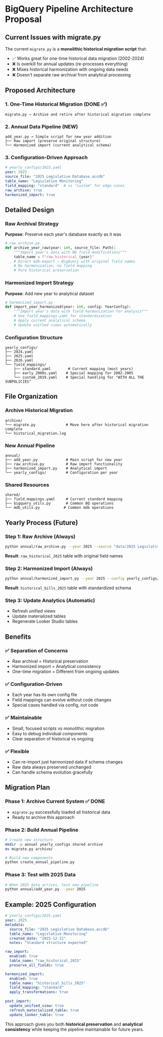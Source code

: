 # BigQuery Pipeline Architecture Proposal

## Current Issues with migrate.py

The current `migrate.py` is a **monolithic historical migration script** that:
- ✅ Works great for one-time historical data migration (2002-2024)
- ❌ Is overkill for annual updates (re-processes everything)
- ❌ Mixes historical harmonization with ongoing data needs
- ❌ Doesn't separate raw archival from analytical processing

## Proposed Architecture

### 1. **One-Time Historical Migration** (DONE ✅)
```
migrate.py → Archive and retire after historical migration complete
```

### 2. **Annual Data Pipeline** (NEW)
```
add_year.py → Simple script for new year addition
├── Raw import (preserve original structure)
└── Harmonized import (current analytical schema)
```

### 3. **Configuration-Driven Approach**
```yaml
# yearly_configs/2025.yaml
year: 2025
source_file: "2025 Legislative Database.accdb"
table_name: "Legislative Monitoring"
field_mapping: "standard"  # vs "custom" for edge cases
raw_archive: true
harmonized_import: true
```

## Detailed Design

### Raw Archival Strategy
**Purpose**: Preserve each year's database exactly as it was
```python
# raw_archive.py
def archive_year_raw(year: int, source_file: Path):
    """Import year's data with NO field modifications"""
    table_name = f"raw_historical_{year}"
    # Direct mdb-export → BigQuery with original field names
    # No harmonization, no field mapping
    # Pure historical preservation
```

### Harmonized Import Strategy  
**Purpose**: Add new year to analytical dataset
```python
# harmonized_import.py
def import_year_harmonized(year: int, config: YearConfig):
    """Import year's data with field harmonization for analysis"""
    # Use field_mappings.yaml for standardization
    # Apply current analytical schema
    # Update unified views automatically
```

### Configuration Structure
```
yearly_configs/
├── 2024.yaml
├── 2025.yaml
├── 2026.yaml
└── field_mappings/
    ├── standard.yaml        # Current mapping (most years)
    ├── early_2000s.yaml    # Special mapping for 2002-2005
    └── custom_2019.yaml    # Special handling for "WITH ALL THE SUBPOLICIES"
```

## File Organization

### Archive Historical Migration
```
archive/
└── migrate.py              # Move here after historical migration complete
└── historical_migration.log
```

### New Annual Pipeline
```
annual/
├── add_year.py             # Main script for new year
├── raw_archive.py          # Raw import functionality
├── harmonized_import.py    # Analytical import
└── yearly_configs/         # Configuration per year
```

### Shared Resources
```
shared/
├── field_mappings.yaml     # Current standard mapping
├── bigquery_utils.py       # Common BQ operations
└── mdb_utils.py           # Common mdb operations
```

## Yearly Process (Future)

### Step 1: Raw Archive (Always)
```bash
python annual/raw_archive.py --year 2025 --source "data/2025 Legislative Database.accdb"
```
**Result**: `raw_historical_2025` table with original field names

### Step 2: Harmonized Import (Always)  
```bash
python annual/harmonized_import.py --year 2025 --config yearly_configs/2025.yaml
```
**Result**: `historical_bills_2025` table with standardized schema

### Step 3: Update Analytics (Automatic)
- Refresh unified views
- Update materialized tables
- Regenerate Looker Studio tables

## Benefits

### ✅ **Separation of Concerns**
- Raw archival = Historical preservation
- Harmonized import = Analytical consistency
- One-time migration = Different from ongoing updates

### ✅ **Configuration-Driven**
- Each year has its own config file
- Field mappings can evolve without code changes
- Special cases handled via config, not code

### ✅ **Maintainable**
- Small, focused scripts vs monolithic migration
- Easy to debug individual components
- Clear separation of historical vs ongoing

### ✅ **Flexible**
- Can re-import just harmonized data if schema changes
- Raw data always preserved unchanged
- Can handle schema evolution gracefully

## Migration Plan

### Phase 1: Archive Current System ✅ DONE
- `migrate.py` successfully loaded all historical data
- Ready to archive this approach

### Phase 2: Build Annual Pipeline
```bash
# Create new structure
mkdir -p annual yearly_configs shared archive
mv migrate.py archive/

# Build new components
python create_annual_pipeline.py
```

### Phase 3: Test with 2025 Data
```bash
# When 2025 data arrives, test new pipeline
python annual/add_year.py --year 2025
```

## Example: 2025 Configuration

```yaml
# yearly_configs/2025.yaml
year: 2025
metadata:
  source_file: "2025 Legislative Database.accdb"
  table_name: "Legislative Monitoring"
  created_date: "2025-12-31"
  notes: "Standard structure expected"

raw_import:
  enabled: true
  table_name: "raw_historical_2025"
  preserve_all_fields: true

harmonized_import:
  enabled: true
  table_name: "historical_bills_2025"
  field_mapping: "standard"
  apply_transformations: true
  
post_import:
  update_unified_view: true
  refresh_materialized_table: true
  update_looker_table: true
```

This approach gives you both **historical preservation** and **analytical consistency** while keeping the pipeline maintainable for future years.